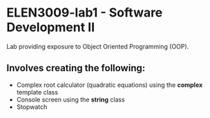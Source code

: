 # ELEN3009-lab1 - Software Development II
Lab providing exposure to Object Oriented Programming (OOP).
## Involves creating the following:

* Complex root calculator (quadratic equations) using the **complex** template class
* Console screen using the **string** class
* Stopwatch
